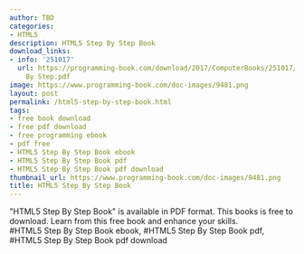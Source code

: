 ```yaml
---
author: TBD
categories:
- HTML5
description: HTML5 Step By Step Book
download_links:
- info: '251017'
  url: https://programming-book.com/download/2017/ComputerBooks/251017/HTML5 Step
    By Step.pdf
image: https://www.programming-book.com/doc-images/9481.png
layout: post
permalink: /html5-step-by-step-book.html
tags:
- free book download
- free pdf download
- free programming ebook
- pdf free
- HTML5 Step By Step Book ebook
- HTML5 Step By Step Book pdf
- HTML5 Step By Step Book pdf download
thumbnail_url: https://www.programming-book.com/doc-images/9481.png
title: HTML5 Step By Step Book
---
```


 
<div class="item-desc text-justify">
  "HTML5 Step By Step Book" is available in PDF format. This books is free to download. Learn from this free book and enhance your skills.
  <br>
  #HTML5 Step By Step Book ebook, #HTML5 Step By Step Book pdf, #HTML5 Step By Step Book pdf download
</div>